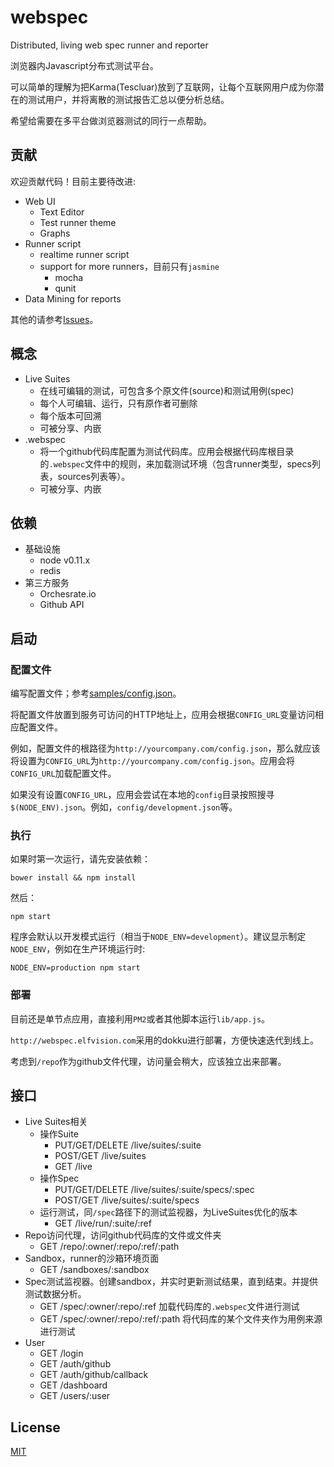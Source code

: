webspec
=======
Distributed, living web spec runner and reporter

浏览器内Javascript分布式测试平台。

可以简单的理解为把Karma(Tescluar)放到了互联网，让每个互联网用户成为你潜在的测试用户，并将离散的测试报告汇总以便分析总结。

希望给需要在多平台做浏览器测试的同行一点帮助。

## 贡献

欢迎贡献代码！目前主要待改进:

* Web UI
    * Text Editor
    * Test runner theme
    * Graphs
* Runner script
    * realtime runner script
    * support for more runners，目前只有`jasmine`
        * mocha
        * qunit
* Data Mining for reports

其他的请参考[Issues](https://github.com/RobinQu/webspec-server/issues)。

## 概念

* Live Suites
    * 在线可编辑的测试，可包含多个原文件(source)和测试用例(spec)
    * 每个人可编辑、运行，只有原作者可删除
    * 每个版本可回溯  
    * 可被分享、内嵌
* .webspec
    * 将一个github代码库配置为测试代码库。应用会根据代码库根目录的`.webspec`文件中的规则，来加载测试环境（包含runner类型，specs列表，sources列表等）。
    * 可被分享、内嵌

## 依赖

* 基础设施
  * node v0.11.x
  * redis
* 第三方服务
  * Orchesrate.io
  * Github API
  
## 启动

### 配置文件

编写配置文件；参考[samples/config.json](samples/config.json)。

将配置文件放置到服务可访问的HTTP地址上，应用会根据`CONFIG_URL`变量访问相应配置文件。

例如，配置文件的根路径为`http://yourcompany.com/config.json`，那么就应该将设置为`CONFIG_URL`为`http://yourcompany.com/config.json`。应用会将`CONFIG_URL`加载配置文件。

如果没有设置`CONFIG_URL`，应用会尝试在本地的`config`目录按照搜寻`$(NODE_ENV).json`。例如，`config/development.json`等。

### 执行

如果时第一次运行，请先安装依赖：

```
bower install && npm install
```

然后：

```
npm start
```

程序会默认以开发模式运行（相当于`NODE_ENV=development`）。建议显示制定`NODE_ENV`，例如在生产环境运行时:

```
NODE_ENV=production npm start
```

### 部署

目前还是单节点应用，直接利用`PM2`或者其他脚本运行`lib/app.js`。

`http://webspec.elfvision.com`采用的dokku进行部署，方便快速迭代到线上。

考虑到`/repo`作为github文件代理，访问量会稍大，应该独立出来部署。

## 接口

* Live Suites相关
    * 操作Suite
        * PUT/GET/DELETE /live/suites/:suite
        * POST/GET /live/suites
        * GET /live
    * 操作Spec
        * PUT/GET/DELETE /live/suites/:suite/specs/:spec
        * POST/GET /live/suites/:suite/specs
    * 运行测试，同`/spec`路径下的测试监视器，为LiveSuites优化的版本
        * GET /live/run/:suite/:ref
* Repo访问代理，访问github代码库的文件或文件夹
    * GET /repo/:owner/:repo/:ref/:path
* Sandbox，runner的沙箱环境页面
    * GET /sandboxes/:sandbox
* Spec测试监视器。创建sandbox，并实时更新测试结果，直到结束。并提供测试数据分析。
    * GET /spec/:owner/:repo/:ref 加载代码库的`.webspec`文件进行测试
    * GET /spec/:owner/:repo/:ref/:path 将代码库的某个文件夹作为用例来源进行测试
* User
    * GET /login
    * GET /auth/github
    * GET /auth/github/callback
    * GET /dashboard
    * GET /users/:user
    
   
## License

[MIT](LICENSE)
